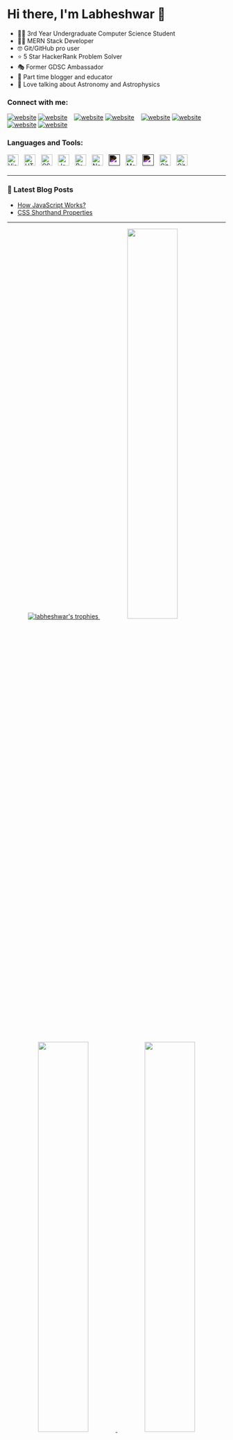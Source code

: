 # Hi there, I'm Labheshwar 👋 

- 👨‍🎓 3rd Year Undergraduate Computer Science Student
- 🧑‍💻 MERN Stack Developer
- 🤓 Git/GitHub pro user
- ⭐ 5 Star HackerRank Problem Solver
- 🎭 Former GDSC Ambassador 
- 📄 Part time blogger and educator
- 🔭 Love talking about Astronomy and Astrophysics

### Connect with me:


[![website](./img/globe-light.svg)](https://labheshwar.netlify.app/)
[![website](./img/globe-dark.svg)](https://labheshwar.netlify.app/)
&nbsp;&nbsp;
[![website](./img/twitter-light.svg)](https://twitter.com/iamLabeshSharma)
[![website](./img/twitter-dark.svg)](https://twitter.com/iamLabeshSharma)
&nbsp;&nbsp;
[![website](./img/linkedin-light.svg)](https://linkedin.com/in/labheshwar)
[![website](./img/linkedin-dark.svg)](https://linkedin.com/in/labheshwar)
&nbsp;&nbsp;
[![website](./img/instagram-light.svg)](https://www.instagram.com/labesh.json/)
[![website](./img/instagram-dark.svg)](https://www.instagram.com/labesh.json/)

### Languages and Tools:

[<img align="left" alt="Visual Studio Code" width="26px" src="https://cdn.jsdelivr.net/gh/devicons/devicon/icons/vscode/vscode-original.svg" style="padding-right:10px;" />](https://code.visualstudio.com/)
[<img align="left" alt="HTML5" width="26px" src="https://cdn.jsdelivr.net/gh/devicons/devicon/icons/html5/html5-original.svg" style="padding-right:10px;" />](https://developer.mozilla.org/en-US/docs/Glossary/HTML5)
[<img align="left" alt="CSS3" width="26px" src="https://cdn.jsdelivr.net/gh/devicons/devicon/icons/css3/css3-original.svg" style="padding-right:10px;" />](https://developer.mozilla.org/en-US/docs/Web/CSS)
[<img align="left" alt="JavaScript" width="26px" src="https://cdn.jsdelivr.net/gh/devicons/devicon/icons/javascript/javascript-original.svg" style="padding-right:10px;" />](https://developer.mozilla.org/en-US/docs/Web/JavaScript)
[<img align="left" alt="React" width="26px" src="https://cdn.jsdelivr.net/gh/devicons/devicon/icons/react/react-original.svg" style="padding-right:10px;" />](https://reactjs.org/)
[<img align="left" alt="Node.js" width="26px" src="https://cdn.jsdelivr.net/gh/devicons/devicon/icons/nodejs/nodejs-original.svg" style="padding-right:10px;" />](https://nodejs.org/en/)
[<img align="left" alt="Express" width="26px" src="https://cdn.jsdelivr.net/gh/devicons/devicon/icons/express/express-original.svg" style="padding-right:10px; filter: invert(100)" />](https://www.npmjs.com/package/express)
[<img align="left" alt="MongoDB" width="26px" src="https://cdn.jsdelivr.net/gh/devicons/devicon/icons/mongodb/mongodb-original.svg" style="padding-right:10px;" />](https://www.mongodb.com/)
[<img align="left" alt="MySQL" width="26px" src="https://cdn.jsdelivr.net/gh/devicons/devicon/icons/mysql/mysql-original.svg" style="padding-right:10px; filter: invert(100)" />](https://www.mysql.com/)
[<img align="left" alt="Git" width="26px" src="https://cdn.jsdelivr.net/gh/devicons/devicon/icons/git/git-original.svg" style="padding-right:10px;" />](https://git-scm.com/)
[<img align="left" alt="GitHub" width="26px" src="https://user-images.githubusercontent.com/3369400/139447912-e0f43f33-6d9f-45f8-be46-2df5bbc91289.png" style="padding-right:10px;" />](https://github.com/)


<br />
<br />

---

### 📕 Latest Blog Posts

<!-- BLOG-POST-LIST:START -->
- [How JavaScript Works?](https://theslimcoder.com/2022/02/%e2%9c%8d-how-javascript-works/)
- [CSS Shorthand Properties](https://theslimcoder.com/2022/01/%e2%9c%8d%ef%b8%8f-css-shorthand-properties/)
<!-- BLOG-POST-LIST:END -->

---
<p align="center">
    <a align="center" href="https://github.com/ryo-ma/github-profile-trophy"><img src="https://github-profile-trophy.vercel.app/?username=labheshwar&theme=radical&column=7&no-frame=true&&margin-w=15" alt="labheshwar's trophies" />
  <img width="48%" src="https://github-readme-stats.vercel.app/api?username=labheshwar&show_icons=true&theme=radical" />
  <img width="48%" src="https://github-readme-streak-stats.herokuapp.com/?user=labheshwar&show_icons=true&theme=radical" />
  <img width="48%" src="https://github-readme-stats.vercel.app/api/top-langs/?username=labheshwar&layout=compact&&count_private=true&theme=radical&show_icons=true" />
</p>
